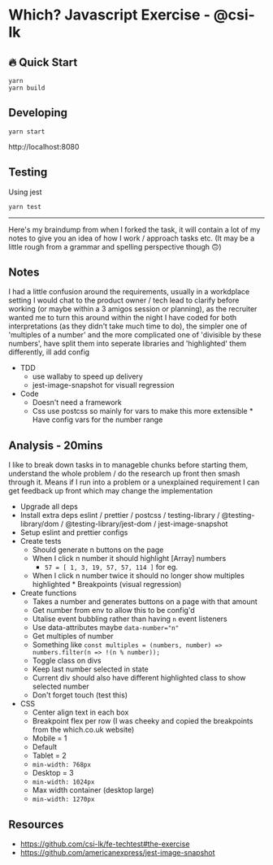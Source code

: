 # Which? Javascript Exercise - @csi-lk

## 🔥 Quick Start

```
yarn
yarn build
```

## Developing

```
yarn start
```

http://localhost:8080

## Testing

Using jest

```
yarn test
```

---

Here's my braindump from when I forked the task, it will contain a lot of my notes to give you an idea of how I work / approach tasks etc.
(It may be a little rough from a grammar and spelling perspective though 🙃)

## Notes

I had a little confusion around the requirements, usually in a workdplace setting I would chat to the product owner / tech lead to clarify before working (or maybe within a 3 amigos session or planning), as the recruiter wanted me to turn this around within the night I have coded for both interpretations (as they didn't take much time to do), the simpler one of 'multiples of a number' and the more complicated one of 'divisible by these numbers', have split them into seperate libraries and 'highlighted' them differently, ill add config

- TDD
  - use wallaby to speed up delivery
  - jest-image-snapshot for visuall regression
- Code
  - Doesn't need a framework
  - Css use postcss so mainly for vars to make this more extensible \* Have config vars for the number range

## Analysis - 20mins

I like to break down tasks in to manageble chunks before starting them, understand the whole problem / do the research up front then smash through it.
Means if I run into a problem or a unexplained requirement I can get feedback up front which may change the implementation

- Upgrade all deps
- Install extra deps eslint / prettier / postcss / testing-library / @testing-library/dom / @testing-library/jest-dom / jest-image-snapshot
- Setup eslint and prettier configs
- Create tests
  - Should generate n buttons on the page
  - When I click n number it should highlight [Array] numbers
    - `57 = [ 1, 3, 19, 57, 57, 114 ]` for eg.
  - When I click n number twice it should no longer show multiples highlighted \* Breakpoints (visual regression)
- Create functions
  - Takes a number and generates buttons on a page with that amount
  - Get number from env to allow this to be config'd
  - Utalise event bubbling rather than having `n` event listeners
  - Use data-attributes maybe `data-number="n"`
  - Get multiples of number
  - Something like `const multiples = (numbers, number) => numbers.filter(n => !(n % number));`
  - Toggle class on divs
  - Keep last number selected in state
  - Current div should also have different highlighted class to show selected number
  - Don't forget touch (test this)
- CSS
  - Center align text in each box
  - Breakpoint flex per row (I was cheeky and copied the breakpoints from the which.co.uk website)
  - Mobile = 1
  - Default
  - Tablet = 2
  - `min-width: 768px`
  - Desktop = 3
  - `min-width: 1024px`
  - Max width container (desktop large)
  - `min-width: 1270px`

## Resources

- https://github.com/csi-lk/fe-techtest#the-exercise
- https://github.com/americanexpress/jest-image-snapshot
